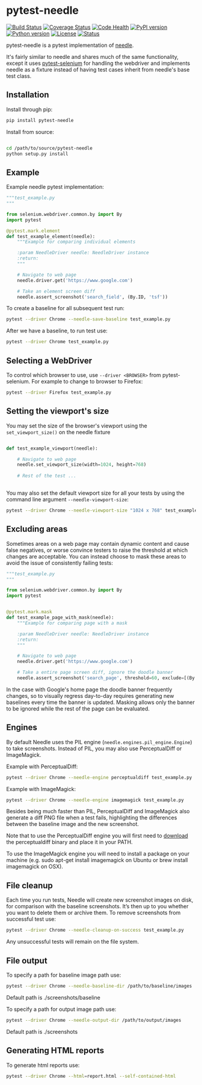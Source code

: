 pytest-needle
=============
[![Build Status](https://travis-ci.org/jlane9/pytest-needle.svg?branch=master)](https://travis-ci.org/jlane9/pytest-needle)
[![Coverage Status](https://coveralls.io/repos/github/jlane9/pytest-needle/badge.svg?branch=master)](https://coveralls.io/github/jlane9/pytest-needle?branch=master)
[![Code Health](https://landscape.io/github/jlane9/pytest-needle/master/landscape.svg?style=flat)](https://landscape.io/github/jlane9/pytest-needle/master)
[![PyPI version](https://badge.fury.io/py/pytest-needle.svg)](https://badge.fury.io/py/pytest-needle)
[![Python version](https://img.shields.io/pypi/pyversions/pytest-needle.svg)](https://pypi.python.org/pypi/pytest-needle)
[![License](https://img.shields.io/pypi/l/pytest-needle.svg)](https://pypi.python.org/pypi/pytest-needle)
[![Status](https://img.shields.io/pypi/status/pytest-needle.svg)](https://pypi.python.org/pypi/pytest-needle)




pytest-needle is a pytest implementation of [needle](https://github.com/python-needle/needle).

It's fairly similar to needle and shares much of the same functionality, 
except it uses [pytest-selenium](https://github.com/pytest-dev/pytest-selenium) for handling the webdriver 
and implements needle as a fixture instead of having test cases inherit from needle's base test class.


Installation
------------

Install through pip:

```bash
pip install pytest-needle
```


Install from source:

```bash

cd /path/to/source/pytest-needle
python setup.py install 
```

Example
-------

Example needle pytest implementation:

```python
"""test_example.py
"""

from selenium.webdriver.common.by import By
import pytest

@pytest.mark.element
def test_example_element(needle):
    """Example for comparing individual elements

    :param NeedleDriver needle: NeedleDriver instance
    :return:
    """

    # Navigate to web page
    needle.driver.get('https://www.google.com')

    # Take an element screen diff
    needle.assert_screenshot('search_field', (By.ID, 'tsf'))

```

To create a baseline for all subsequent test run:

```bash
pytest --driver Chrome --needle-save-baseline test_example.py
```

After we have a baseline, to run test use:

```bash
pytest --driver Chrome test_example.py
```

Selecting a WebDriver
---------------------

To control which browser to use, use `--driver <BROWSER>` from pytest-selenium. For example to change to browser to Firefox:

```bash
pytest --driver Firefox test_example.py
```

Setting the viewport's size
---------------------------

You may set the size of the browser's viewport using the `set_viewport_size()` on the needle fixture

```python

def test_example_viewport(needle):

    # Navigate to web page
    needle.set_viewport_size(width=1024, height=768)
    
    # Rest of the test ...
    
```

You may also set the default viewport size for all your tests by using the command line argument `--needle-viewport-size`:

```bash
pytest --driver Chrome --needle-viewport-size "1024 x 768" test_example.py
```

Excluding areas
---------------

Sometimes areas on a web page may contain dynamic content and cause false negatives, or worse convince testers to raise 
the threshold at which changes are acceptable. You can instead choose to mask these areas to avoid the issue of consistently
failing tests:

```python
"""test_example.py
"""

from selenium.webdriver.common.by import By
import pytest


@pytest.mark.mask
def test_example_page_with_mask(needle):
    """Example for comparing page with a mask

    :param NeedleDriver needle: NeedleDriver instance
    :return:
    """

    # Navigate to web page
    needle.driver.get('https://www.google.com')

    # Take a entire page screen diff, ignore the doodle banner
    needle.assert_screenshot('search_page', threshold=60, exclude=[(By.ID, 'hplogo'), (By.ID, 'prm')])
```

In the case with Google's home page the doodle banner frequently changes, so to visually regress day-to-day requires 
generating new baselines every time the banner is updated. Masking allows only the banner to be ignored while the rest 
of the page can be evaluated.


Engines
-------

By default Needle uses the PIL engine (`needle.engines.pil_engine.Engine`) to take screenshots. Instead of PIL, you may also use PerceptualDiff or ImageMagick.


Example with PerceptualDiff:

```bash
pytest --driver Chrome --needle-engine perceptualdiff test_example.py
```
 
Example with ImageMagick:
 
```bash
pytest --driver Chrome --needle-engine imagemagick test_example.py
```
 
Besides being much faster than PIL, PerceptualDiff and ImageMagick also generate a diff PNG file when a test fails, highlighting the differences between the baseline image and the new screenshot.

Note that to use the PerceptualDiff engine you will first need to [download](http://pdiff.sourceforge.net/) the perceptualdiff binary and place it in your PATH.

To use the ImageMagick engine you will need to install a package on your machine (e.g. sudo apt-get install imagemagick on Ubuntu or brew install imagemagick on OSX).


File cleanup
------------

Each time you run tests, Needle will create new screenshot images on disk, for comparison with the baseline screenshots. 
It’s then up to you whether you want to delete them or archive them. To remove screenshots from successful test use:

```bash
pytest --driver Chrome --needle-cleanup-on-success test_example.py
```

Any unsuccessful tests will remain on the file system.


File output
-----------

To specify a path for baseline image path use:

```bash
pytest --driver Chrome --needle-baseline-dir /path/to/baseline/images
```

Default path is ./screenshots/baseline

To specify a path for output image path use:

```bash
pytest --driver Chrome --needle-output-dir /path/to/output/images
```

Default path is ./screenshots


Generating HTML reports
-----------------------

To generate html reports use:

```bash
pytest --driver Chrome --html=report.html --self-contained-html
```
